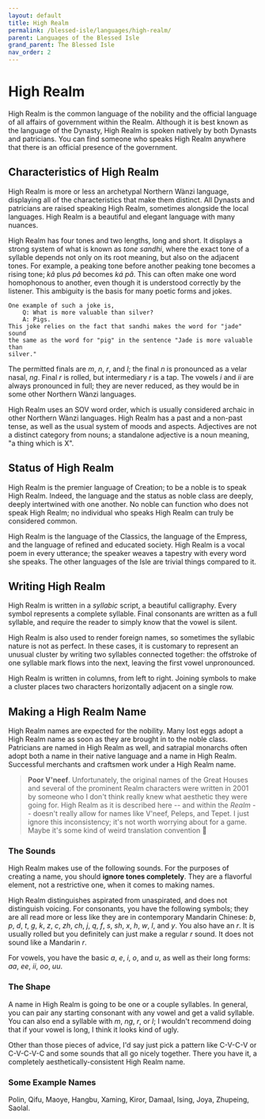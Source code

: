 ```yaml
---
layout: default
title: High Realm
permalink: /blessed-isle/languages/high-realm/
parent: Languages of the Blessed Isle
grand_parent: The Blessed Isle
nav_order: 2
---
```


# High Realm

High Realm is the common language of the nobility and the official language of
all affairs of government within the Realm. Although it is best known as the
language of the Dynasty, High Realm is spoken natively by both Dynasts and
patricians. You can find someone who speaks High Realm anywhere that there is an
official presence of the government.

## Characteristics of High Realm

High Realm is more or less an archetypal Northern Wànzi language, displaying all
of the characteristics that make them distinct. All Dynasts and patricians are
raised speaking High Realm, sometimes alongside the local languages. High Realm
is a beautiful and elegant language with many nuances.

High Realm has four tones and two lengths, long and short. It displays a strong
system of what is known as _tone sandhi_, where the exact tone of a syllable
depends not only on its root meaning, but also on the adjacent tones. For
example, a peaking tone before another peaking tone becomes a rising tone; _kâ_
plus _pâ_ becomes _ká pâ_. This can often make one word homophonous to another,
even though it is understood correctly by the listener. This ambiguity is the
basis for many poetic forms and jokes.

    One example of such a joke is,
        Q: What is more valuable than silver?
        A: Pigs.
    This joke relies on the fact that sandhi makes the word for "jade" sound
    the same as the word for "pig" in the sentence "Jade is more valuable than
    silver."

The permitted finals are _m_, _n_, _r_, and _l_; the final _n_ is pronounced as
a velar nasal, _ng_. Final _r_ is rolled, but intermediary _r_ is a tap. The
vowels _i_ and _ii_ are always pronounced in full; they are never reduced, as
they would be in some other Northern Wànzi languages.

High Realm uses an SOV word order, which is usually considered archaic in other
Northern Wànzi languages. High Realm has a past and a non-past tense, as well as
the usual system of moods and aspects. Adjectives are not a distinct category
from nouns; a standalone adjective is a noun meaning, "a thing which is X".

## Status of High Realm

High Realm is the premier language of Creation; to be a noble is to speak High
Realm. Indeed, the language and the status as noble class are deeply, deeply
intertwined with one another. No noble can function who does not speak High
Realm; no individual who speaks High Realm can truly be considered common.

High Realm is the language of the Classics, the language of the Empress, and the
language of refined and educated society. High Realm is a vocal poem in every
utterance; the speaker weaves a tapestry with every word she speaks. The other
languages of the Isle are trivial things compared to it.

## Writing High Realm

High Realm is written in a _syllabic_ script, a beautiful calligraphy. Every
symbol represents a complete syllable. Final consonants are written as a full
syllable, and require the reader to simply know that the vowel is silent.

High Realm is also used to render foreign names, so sometimes the syllabic
nature is not as perfect. In these cases, it is customary to represent an
unusual cluster by writing two syllables connected together: the offstroke of
one syllable mark flows into the next, leaving the first vowel unpronounced.

High Realm is written in columns, from left to right. Joining symbols to make a
cluster places two characters horizontally adjacent on a single row.

## Making a High Realm Name

High Realm names are expected for the nobility. Many lost eggs adopt a High
Realm name as soon as they are brought in to the noble class. Patricians are
named in High Realm as well, and satrapial monarchs often adopt both a name in
their native language and a name in High Realm. Successful merchants and
craftsmen work under a High Realm name.

> **Poor V'neef**. Unfortunately, the original names of the Great Houses and
> several of the prominent Realm characters were written in 2001 by someone who
> I don't think really knew what aesthetic they were going for. High Realm as it
> is described here -- and within the _Realm_ -- doesn't really allow for names
> like V'neef, Peleps, and Tepet. I just ignore this inconsistency; it's not
> worth worrying about for a game. Maybe it's some kind of weird translation
> convention 🤔

### The Sounds

High Realm makes use of the following sounds. For the purposes of creating a
name, you should **ignore tones completely**. They are a flavorful element, not
a restrictive one, when it comes to making names.

High Realm distinguishes aspirated from unaspirated, and does not distinguish
voicing. For consonants, you have the following symbols; they are all read more
or less like they are in contemporary Mandarin Chinese: _b_, _p_, _d_, _t_, _g_,
_k_, _z_, _c_, _zh_, _ch_, _j_, _q_, _f_, _s_, _sh_, _x_, _h_, _w_, _l_, and
_y_. You also have an _r_. It is usually rolled but you definitely can just make
a regular _r_ sound. It does not sound like a Mandarin _r_.

For vowels, you have the basic _a_, _e_, _i_, _o_, and _u_, as well as their
long forms: _aa_, _ee_, _ii_, _oo_, _uu_.

### The Shape

A name in High Realm is going to be one or a couple syllables. In general, you
can pair any starting consonant with any vowel and get a valid syllable. You can
also end a syllable with _m_, _ng_, _r_, or _l_; I wouldn't recommend doing that
if your vowel is long, I think it looks kind of ugly.

Other than those pieces of advice, I'd say just pick a pattern like C-V-C-V or
C-V-C-V-C and some sounds that all go nicely together. There you have it, a
completely aesthetically-consistent High Realm name.

### Some Example Names

Polin, Qifu, Maoye, Hangbu, Xaming, Kiror, Damaal, Ising, Joya, Zhupeing,
Saolal.
